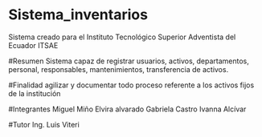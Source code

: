 # Sistema_inventarios
Sistema creado para el Instituto Tecnológico Superior Adventista del Ecuador ITSAE

#Resumen
Sistema capaz de registrar usuarios, activos, departamentos, personal, responsables, mantenimientos, transferencia de activos.

#Finalidad
agilizar y documentar todo proceso referente a los activos fijos de la institución 

#Integrantes
Miguel Miño
Elvira alvarado
Gabriela Castro
Ivanna Alcívar

#Tutor
Ing. Luis Viteri


